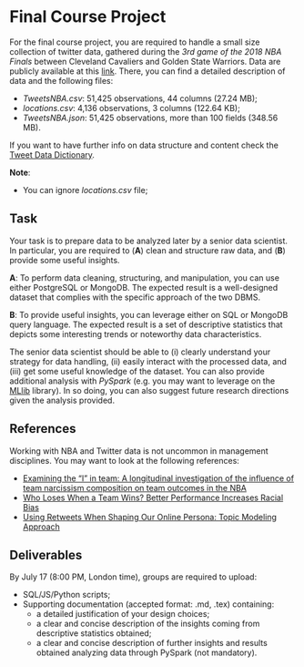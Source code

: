 # Final Course Project

For the final course project, you are required to handle a small size
collection of twitter data, gathered during the _3rd game of the 2018 NBA Finals_
between Cleveland Cavaliers and Golden State Warriors. Data are publicly
available at this
[link](https://www.kaggle.com/xvivancos/tweets-during-cavaliers-vs-warriors).
There, you can find a detailed description of data and the following files:

* _TweetsNBA.csv_: 51,425 observations, 44 columns (27.24 MB);
* _locations.csv_: 4,136 observations, 3 columns (122.64 KB);
* _TweetsNBA.json_: 51,425 observations, more than 100 fields (348.56 MB).

If you want to have further info on data structure and content check the 
[Tweet Data Dictionary](https://developer.twitter.com/en/docs/tweets/data-dictionary/overview/tweet-object).

**Note**: 
* You can ignore _locations.csv_ file;

## Task

Your task is to prepare data to be analyzed later by a senior data
scientist. In particular, you are required to (**A**) clean and structure raw
data, and (**B**) provide some useful insights. 

**A**: To perform data cleaning, structuring, and manipulation, you can use either
PostgreSQL or MongoDB. The expected result is a well-designed dataset that
complies with the specific approach of the two DBMS.

**B**: To provide useful insights, you can leverage either on SQL or MongoDB
query language. The expected result is a set of descriptive
statistics that depicts some interesting trends or noteworthy data characteristics.

The senior data scientist should be able to (i) clearly understand your strategy
for data handling, (ii) easily interact with the processed data, and (iii) get
some useful knowledge of the dataset. You can also provide additional analysis
with _PySpark_ (e.g. you may want to leverage on the
[MLlib](https://spark.apache.org/docs/latest/api/python/pyspark.mllib.html)
library). In so doing, you can also suggest future research directions
given the analysis provided.

## References

Working with NBA and Twitter data is not uncommon in management disciplines. You
may want to look at the following references:

* [Examining the “I” in team: A longitudinal investigation of the influence of 
  team narcissism composition on team outcomes in the NBA](https://journals.aom.org/doi/abs/10.5465/amj.2017.0218)
* [Who Loses When a Team Wins? Better Performance Increases Racial Bias](https://pubsonline.informs.org/doi/10.1287/orsc.2018.1232)
* [Using Retweets When Shaping Our Online Persona: Topic Modeling Approach](https://misq.org/using-retweets-when-shaping-our-online-persona-topic-modeling-approach.html)

## Deliverables

By July 17 (8:00 PM, London time), groups are required to upload:

* SQL/JS/Python scripts;
* Supporting documentation (accepted format: .md, .tex) containing:
  * a detailed justification of your design choices;
  * a clear and concise description of the insights coming from descriptive
      statistics obtained;
  * a clear and concise description of further insights and results obtained 
      analyzing data through PySpark (not mandatory). 
